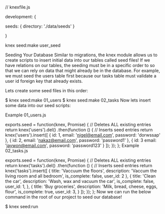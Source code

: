 // knexfile.js

development: {

  seeds: {
    directory: './data/seeds'
  }

}



knex seed:make user_seed







Seeding Your Database
Similar to migrations, the knex module allows us to create scripts to insert initial data into our tables called seed files! If we have relations on our tables, the seeding must be in a specific order to so that we can rely on data that might already be in the database. For example, we must seed the users table first because our tasks table must validate a user id foreign key that already exists.

Lets create some seed files in this order:

$ knex seed:make 01_users
$ knex seed:make 02_tasks
Now lets insert some data into our seed scripts:

Example 01_users.js

exports.seed = function(knex, Promise) {
  // Deletes ALL existing entries
  return knex('users').del()
  .then(function () {
    // Inserts seed entries
    return knex('users').insert([
      {
        id: 1,
        email: 'nigel@email.com',
        password: 'dorwssap'
      },
      {
        id: 2,
        email: 'nakaz@email.com',
        password: 'password1'
      },
      {
        id: 3
        email: 'jaywon@email.com',
        password: 'password123'
      }
    ]);
  });
};
Example 02_tasks.js

exports.seed = function(knex, Promise) {
  // Deletes ALL existing entries
  return knex('tasks').del()
  .then(function () {
    // Inserts seed entries
    return knex('tasks').insert([
      {
        title: 'Vaccuum the floors',
        description: 'Vaccum the living room and all bedroom',
        is_complete: false,
        user_id: 2
      },
      {
        title: 'Clean the car',
        description: 'Wash, wax and vacuum the car',
        is_complete: false,
        user_id: 1,
      },
      {
        title: 'Buy groceries',
        description: 'Milk, bread, cheese, eggs, flour',
        is_complete: true,
        user_id: 3,
      }
    ]);
  });
};
Now we can run the below command in the root of our project to seed our database!

$ knex seed:run